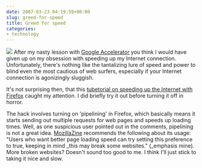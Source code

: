 ```yaml
---
date: 2007-03-23 04:19:59+00:00
slug: greed-for-speed
title: Greed for speed
categories:
- technology
---
```


![](http://wordbit.freehostia.com/wp-content/uploads/2007/03/WindowsLiveWriter/Greedforspeed_12948/fastinternet%5B5%5D.jpg) After my nasty lesson with [Google Accelerator](http://wordbit.freehostia.com/google-accelerator-killed-my-website/) you think I would have given up on my obsession with speeding up my Internet connection. Unfortunately, there's nothing like the tantalizing lure of speed and power to blind even the most cautious of web surfers, especially if your Internet connection is agonizingly sluggish. 

It's not surprising then, that this [tubetorial on speeding up the Internet with Firefox](http://www.tubetorial.com/speed-up-firefox/) caught my attention. I did briefly try it out before turning it off in horror.

The hack involves turning on 'pipelining' in Firefox, which basically means it starts sending out multiple requests for web pages and speeds up loading times. Well, as one suspicious user pointed out in the comments, pipelining is not a great idea. [MozillaZine](http://kb.mozillazine.org/Network.http.pipelining) recommends the following about its usage: "Users who want better page loading speed can try setting this preference to true, keeping in mind _this may break some websites." (_emphasis mine). More broken websites? Doesn't sound too good to me. I think I'll just stick to taking it nice and slow.
